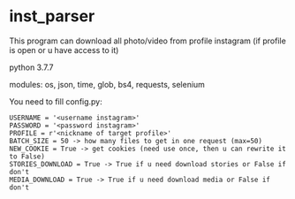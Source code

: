 # inst_parser

This program can download all photo/video from profile instagram (if profile is open or u have access to it)

python 3.7.7

modules: os, json, time, glob, bs4, requests, selenium


You need to fill config.py:

    USERNAME = '<username instagram>'
    PASSWORD = '<password instagram>'
    PROFILE = r'<nickname of target profile>'
    BATCH_SIZE = 50 -> how many files to get in one request (max=50)
    NEW_COOKIE = True -> get cookies (need use once, then u can rewrite it to False)
    STORIES_DOWNLOAD = True -> True if u need download stories or False if don't
    MEDIA_DOWNLOAD = True -> True if u need download media or False if don't
